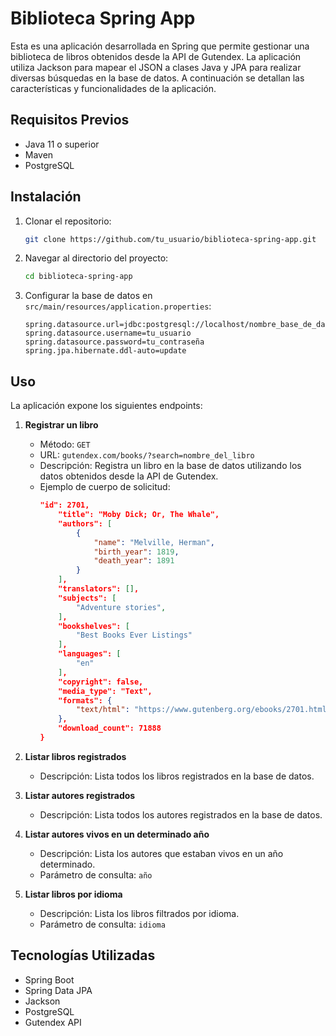 # Biblioteca Spring App

Esta es una aplicación desarrollada en Spring que permite gestionar una biblioteca de libros obtenidos desde la API de Gutendex. La aplicación utiliza Jackson para mapear el JSON a clases Java y JPA para realizar diversas búsquedas en la base de datos. A continuación se detallan las características y funcionalidades de la aplicación.

## Requisitos Previos

- Java 11 o superior
- Maven
- PostgreSQL

## Instalación

1. Clonar el repositorio:
    ```bash
    git clone https://github.com/tu_usuario/biblioteca-spring-app.git
    ```
2. Navegar al directorio del proyecto:
    ```bash
    cd biblioteca-spring-app
    ```
3. Configurar la base de datos en `src/main/resources/application.properties`:
    ```properties
    spring.datasource.url=jdbc:postgresql://localhost/nombre_base_de_datos
    spring.datasource.username=tu_usuario
    spring.datasource.password=tu_contraseña
    spring.jpa.hibernate.ddl-auto=update
    ```

## Uso

La aplicación expone los siguientes endpoints:

1. **Registrar un libro**
    - Método: `GET`
    - URL: `gutendex.com/books/?search=nombre_del_libro`
    - Descripción: Registra un libro en la base de datos utilizando los datos obtenidos desde la API de Gutendex.
    - Ejemplo de cuerpo de solicitud:
        ```json
        "id": 2701,
            "title": "Moby Dick; Or, The Whale",
            "authors": [
                {
                    "name": "Melville, Herman",
                    "birth_year": 1819,
                    "death_year": 1891
                }
            ],
            "translators": [],
            "subjects": [
                "Adventure stories",
            ],
            "bookshelves": [
                "Best Books Ever Listings"
            ],
            "languages": [
                "en"
            ],
            "copyright": false,
            "media_type": "Text",
            "formats": {
                "text/html": "https://www.gutenberg.org/ebooks/2701.html.images",
            },
            "download_count": 71888
        }
        ```

2. **Listar libros registrados**

    - Descripción: Lista todos los libros registrados en la base de datos.

3. **Listar autores registrados**
   
    - Descripción: Lista todos los autores registrados en la base de datos.

4. **Listar autores vivos en un determinado año**
   
    - Descripción: Lista los autores que estaban vivos en un año determinado.
    - Parámetro de consulta: `año`
   

5. **Listar libros por idioma**
  
    - Descripción: Lista los libros filtrados por idioma.
    - Parámetro de consulta: `idioma`

## Tecnologías Utilizadas

- Spring Boot
- Spring Data JPA
- Jackson
- PostgreSQL
- Gutendex API




